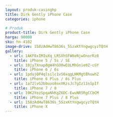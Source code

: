 ```yaml
---
layout: produk-casinghp
title: Dirk Gently iPhone Case
categories: iphone

# Produk
product-title: Dirk Gently iPhone Case
harga: 90000
sku: hn-4102
image-drive: 158zAdHwT8636s_5SzxKtYngwgcyzTQtH
gallery:
  - url: 1AKF8xIMIuXq_LRSXhSFW8eNjwOnorRz8
    title: iPhone 5 / 5s / SE
  - url: 10jy7Xnap8gW4hGO0wEOLMhGnie0Z-cGY
    title: iPhone 6 / 6s
  - url: 1pdujOP4qlsilc1vS6xqgLHKMgtBhuwhZ
    title: iPhone 6 Plus / 6s Plus
  - url: 1a72lvG2bbuoo8oxXKzsJc7gIz11n1pIf
    title: iPhone 7 / 8
  - url: 10K2YezSpqaNkKgZ6DC-EwuNR5RgCCbCM
    title: iPhone 7 Plus / 8 Plus
  - url: 158zAdHwT8636s_5SzxKtYngwgcyzTQtH
    title: iPhone X
---
```

